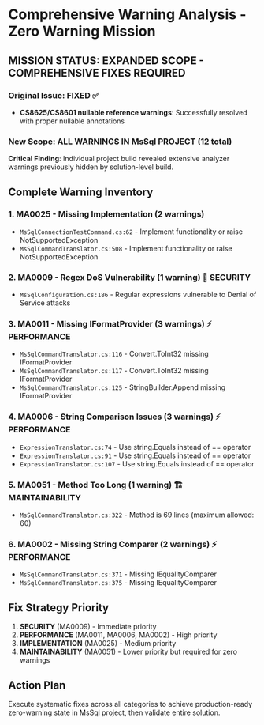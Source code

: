 # Comprehensive Warning Analysis - Zero Warning Mission

## MISSION STATUS: EXPANDED SCOPE - COMPREHENSIVE FIXES REQUIRED

### Original Issue: FIXED ✅
- **CS8625/CS8601 nullable reference warnings**: Successfully resolved with proper nullable annotations

### New Scope: ALL WARNINGS IN MsSql PROJECT (12 total)
**Critical Finding**: Individual project build revealed extensive analyzer warnings previously hidden by solution-level build.

## Complete Warning Inventory

### 1. MA0025 - Missing Implementation (2 warnings)
- `MsSqlConnectionTestCommand.cs:62` - Implement functionality or raise NotSupportedException
- `MsSqlCommandTranslator.cs:508` - Implement functionality or raise NotSupportedException

### 2. MA0009 - Regex DoS Vulnerability (1 warning) 🔴 SECURITY
- `MsSqlConfiguration.cs:186` - Regular expressions vulnerable to Denial of Service attacks

### 3. MA0011 - Missing IFormatProvider (3 warnings) ⚡ PERFORMANCE
- `MsSqlCommandTranslator.cs:116` - Convert.ToInt32 missing IFormatProvider
- `MsSqlCommandTranslator.cs:117` - Convert.ToInt32 missing IFormatProvider  
- `MsSqlCommandTranslator.cs:125` - StringBuilder.Append missing IFormatProvider

### 4. MA0006 - String Comparison Issues (3 warnings) ⚡ PERFORMANCE
- `ExpressionTranslator.cs:74` - Use string.Equals instead of == operator
- `ExpressionTranslator.cs:91` - Use string.Equals instead of == operator
- `ExpressionTranslator.cs:107` - Use string.Equals instead of == operator

### 5. MA0051 - Method Too Long (1 warning) 🏗️ MAINTAINABILITY
- `MsSqlCommandTranslator.cs:322` - Method is 69 lines (maximum allowed: 60)

### 6. MA0002 - Missing String Comparer (2 warnings) ⚡ PERFORMANCE
- `MsSqlCommandTranslator.cs:371` - Missing IEqualityComparer<string>
- `MsSqlCommandTranslator.cs:375` - Missing IEqualityComparer<string>

## Fix Strategy Priority
1. **SECURITY** (MA0009) - Immediate priority
2. **PERFORMANCE** (MA0011, MA0006, MA0002) - High priority  
3. **IMPLEMENTATION** (MA0025) - Medium priority
4. **MAINTAINABILITY** (MA0051) - Lower priority but required for zero warnings

## Action Plan
Execute systematic fixes across all categories to achieve production-ready zero-warning state in MsSql project, then validate entire solution.